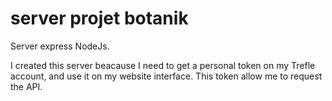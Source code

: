 # server projet botanik
Server express NodeJs.

I created this server beacause I need to get a personal token on my Trefle account, and use it on my website interface.
This token allow me to request the API.
